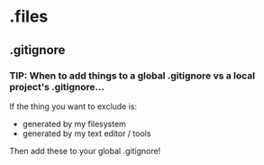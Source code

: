# .files

## .gitignore

### TIP: When to add things to a global .gitignore vs a local project's .gitignore...

If the thing you want to exclude is:

- generated by my filesystem 
- generated by my text editor / tools

Then add these to your global .gitignore!